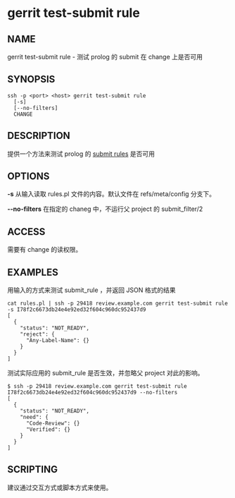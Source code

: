 # gerrit test-submit rule

## NAME
gerrit test-submit rule - 测试 prolog 的 submit 在 change 上是否可用

## SYNOPSIS
```
ssh -p <port> <host> gerrit test-submit rule
  [-s]
  [--no-filters]
  CHANGE
```

## DESCRIPTION
提供一个方法来测试 prolog 的 [submit rules](prolog-cookbook.md) 是否可用

## OPTIONS
**-s**
	从输入读取 rules.pl 文件的内容。默认文件在 refs/meta/config 分支下。

**--no-filters**
	在指定的 chaneg 中，不运行父 project 的 submit_filter/2 

## ACCESS
需要有 change 的读权限。

## EXAMPLES

用输入的方式来测试 submit_rule ，并返回 JSON 格式的结果
```
cat rules.pl | ssh -p 29418 review.example.com gerrit test-submit rule -s I78f2c6673db24e4e92ed32f604c960dc952437d9
[
  {
    "status": "NOT_READY",
    "reject": {
      "Any-Label-Name": {}
    }
  }
]
```

测试实际应用的 submit_rule 是否生效，并忽略父 project 对此的影响。
```
$ ssh -p 29418 review.example.com gerrit test-submit rule I78f2c6673db24e4e92ed32f604c960dc952437d9 --no-filters
[
  {
    "status": "NOT_READY",
    "need": {
      "Code-Review": {}
      "Verified": {}
    }
  }
]
```

## SCRIPTING
建议通过交互方式或脚本方式来使用。

